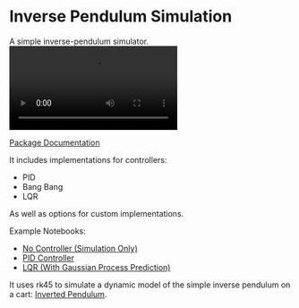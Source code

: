 # Inverse Pendulum Simulation

A simple inverse-pendulum simulator. ![(Example Video)](https://user-images.githubusercontent.com/33564709/116198178-817dde80-a6ea-11eb-8cdf-e0c53c922416.mp4)


[Package Documentation](http://rland93.github.io/pendulum/)

It includes implementations for controllers:
+ PID
+ Bang Bang
+ LQR

As well as options for custom implementations.

Example Notebooks:

+ [No Controller (Simulation Only)](https://colab.research.google.com/github/rland93/pendulum/blob/master/notebooks/nocontroller.ipynb)
+ [PID Controller](https://colab.research.google.com/github/rland93/pendulum/blob/master/notebooks/PID.ipynb)
+ [LQR (With Gaussian Process Prediction)](https://colab.research.google.com/github/rland93/pendulum/blob/master/notebooks/lqr_gpr.ipynb)

It uses rk45 to simulate a dynamic model of the simple inverse pendulum on a cart: [Inverted Pendulum](https://en.wikipedia.org/wiki/Inverted_pendulum).
